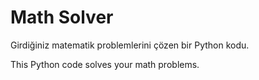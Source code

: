 # Math Solver

Girdiğiniz matematik problemlerini çözen bir Python kodu.

This Python code solves your math problems.
